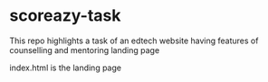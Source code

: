 # scoreazy-task
This repo highlights a task of an edtech website having features of counselling and mentoring landing page

index.html is the landing page
